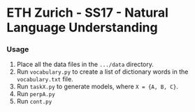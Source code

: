 # ETH Zurich - SS17 - Natural Language Understanding
### Usage
1. Place all the data files in the ```.../data``` directory.
2. Run ```vocabulary.py``` to create a list of dictionary words in the ```vocabulary.txt``` file.
3. Run ```taskX.py``` to generate models, where ```X = {A, B, C}```.
4. Run ```perpA.py```
5. Run ```cont.py```
